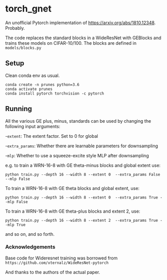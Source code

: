 # torch_gnet

An unofficial Pytorch implementation of https://arxiv.org/abs/1810.12348. Probably.

The code replaces the standard blocks in a WideResNet with GEBlocks and trains these models on CIFAR-10/100. The blocks are defined in `models/blocks.py`

## Setup
Clean conda env as usual.

```
conda create -n prunes python=3.6
conda activate prunes
conda install pytorch torchvision -c pytorch
```

## Running

All the various GE plus, minus, standards can be used by changing the following input arguments:

-`extent`: The extent factor. Set to 0 for global

-`extra_params`: Whether there are learnable parameters for downsampling

-`mlp`: Whether to use a squeeze-excite style MLP after downsampling  


e.g. to train a WRN-16-8 with GE theta-minus blocks and global extent use:
```
python train.py --depth 16 --width 8 --extent 0  --extra_params False --mlp False
```
To train a WRN-16-8 with GE theta blocks and global extent, use:
```
python train.py --depth 16 --width 8 --extent 0  --extra_params True --mlp False
```
To train a WRN-16-8 with GE theta-plus blocks and extent 2, use:
```
python train.py --depth 16 --width 8 --extent 2  --extra_params True --mlp True
```

and so on, and so forth.

### Acknowledgements

Base code for Wideresnet training was borrowed from
 ```https://github.com/xternalz/WideResNet-pytorch```

And thanks to the authors of the actual paper. 
